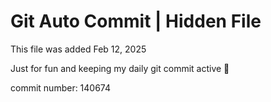 # Git Auto Commit | Hidden File

This file was added Feb 12, 2025

Just for fun and keeping my daily git commit active 🤪

commit number: 140674
